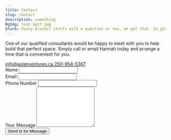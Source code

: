 ```yaml
---
title: Contact
slug: contact
description: something
BgImg: tout_bg17.jpg
blurb: Every project starts with a question or two, we get that. So give us a call & we can have a quick chat!
---
```


<main class="contact">
  <p class="openingLine">One of our qualified consultants would be happy to meet with you to help build that perfect space. Simply call or email Hannah today and arrange a time that is convenient for you.</p>
  <div class="formContainer">
    <div class="contactDetails">
      <a class="email" href="mailto:info@aslanventures.ca">
        <i class="fas fa-envelope"></i>
        <span>info@aslanventures.ca</span>
      </a>
      <a href="tel:250-954-5367">
        <i class="fas fa-phone"></i>
        <span>250-954-5367</span>
      </a>
    </div>
        <form id="ajax-contact contact" method="post"
            action="https://static-files.canaryprint.ca/aslanventures.com/mailer.php">
          <div class="other field">
            <label for="name field">Name</label>
            <input type="text" id="name" name="name" />
          </div>
          <div class="other field">
            <label for="email">Email</label>
            <input type="email" id="email" name="email" required />
          </div>
          <div class="other field">
            <label for="phone">Phone Number</label>
            <input type="phone" id="phone" name="phone" />
          </div>
          <div class="other field">
            <label for="message">Your Message</label>
            <textarea id="message" name="message" rows="8" required ></textarea>
          </div>
          <button type="submit" class="btn-primary">Send in for Message</button>
        </form>
        <div id="form-messages"></div>
  </div>
</main>
